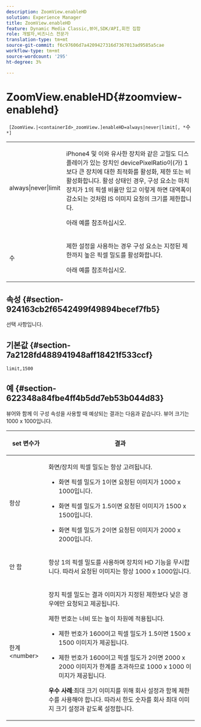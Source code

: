 ```yaml
---
description: ZoomView.enableHD
solution: Experience Manager
title: ZoomView.enableHD
feature: Dynamic Media Classic,뷰어,SDK/API,회전 집합
role: 개발자,비즈니스 전문가
translation-type: tm+mt
source-git-commit: f6c97606d7a4209427316d7367013ad9585a5cae
workflow-type: tm+mt
source-wordcount: '295'
ht-degree: 3%

---
```



# ZoomView.enableHD{#zoomview-enablehd}

` [ZoomView.|<containerId>_zoomView.]enableHD=always|never|limit[, *`수`*]`

<table id="table_0BEA0B5FFDF64E5594B534B2A87A6D88"> 
 <tbody> 
  <tr> 
   <td colname="col1"> <p> <span class="codeph"> always|never|limit</span> </p> </td> 
   <td colname="col2"> <p> iPhone4 및 이와 유사한 장치와 같은 고밀도 디스플레이가 있는 장치인 <span class="codeph"> devicePixelRatio</span>이(가) <span class="codeph"> 1</span>보다 큰 장치에 대한 최적화를 활성화, 제한 또는 비활성화합니다. 활성 상태인 경우, 구성 요소는 마치 장치가 <span class="codeph"> 1</span>의 픽셀 비율만 있고 이렇게 하면 대역폭이 감소되는 것처럼 IS 이미지 요청의 크기를 제한합니다. </p> <p>아래 예를 참조하십시오. </p> </td> 
  </tr> 
  <tr> 
   <td colname="col1"> <p> <span class="codeph"><span class="varname"> 수</span></span> </p> </td> 
   <td colname="col2"> <p> 제한 설정을 사용하는 경우 구성 요소는 지정된 제한까지 높은 픽셀 밀도를 활성화합니다. </p> <p>아래 예를 참조하십시오. </p> </td> 
  </tr> 
 </tbody> 
</table>

## 속성 {#section-924163cb2f6542499f49894becef7fb5}

선택 사항입니다.

## 기본값 {#section-7a2128fd488941948aff18421f533ccf}

`limit,1500`

## 예 {#section-622348a84fbe4ff4b5dd7eb53b044d83}

뷰어와 함께 이 구성 속성을 사용할 때 예상되는 결과는 다음과 같습니다. 뷰어 크기는 1000 x 1000입니다.

<table id="table_F97FEDA0EE1B4EF6AC9FF9060548ACA4"> 
 <thead> 
  <tr> 
   <th colname="col1" class="entry"> <p>set 변수가 </p> </th> 
   <th colname="col2" class="entry"> <p>결과 </p> </th> 
  </tr>
 </thead>
 <tbody> 
  <tr> 
   <td colname="col1"> <p><span class="codeph"> 항상</span> </p> </td> 
   <td colname="col2"> <p>화면/장치의 픽셀 밀도는 항상 고려됩니다. </p> <p> 
     <ul id="ul_D8F31FDFCDB74B75A3B1BFBEE33AF2E2"> 
      <li id="li_8A1C6DCCE10545349C73029729211BB2"> <p>화면 픽셀 밀도가 1이면 요청된 이미지가 1000 x 1000입니다. </p> </li> 
      <li id="li_884156A34AC64B4E9B3ACC4C25EB710F"> <p>화면 픽셀 밀도가 1.5이면 요청된 이미지가 1500 x 1500입니다. </p> </li> 
      <li id="li_7EC699284A7F4E679E512C3DA8B5454F"> <p>화면 픽셀 밀도가 2이면 요청된 이미지가 2000 x 2000입니다. </p> </li> 
     </ul> </p> </td> 
  </tr> 
  <tr> 
   <td colname="col1"> <p><span class="codeph"> 안 함</span> </p> </td> 
   <td colname="col2"> <p>항상 1의 픽셀 밀도를 사용하며 장치의 HD 기능을 무시합니다. 따라서 요청된 이미지는 항상 1000 x 1000입니다. </p> </td> 
  </tr> 
  <tr> 
   <td colname="col1"> <p><span class="codeph"> 한계&lt;number&gt;</span> </p> </td> 
   <td colname="col2"> <p>장치 픽셀 밀도는 결과 이미지가 지정된 제한보다 낮은 경우에만 요청되고 제공됩니다. </p> <p>제한 번호는 너비 또는 높이 차원에 적용됩니다. </p> <p> 
     <ul id="ul_CEC06B2280164951BA1A0ADED99E8050"> 
      <li id="li_CA7A0980ACC54690A4F212DF53E2DC8A"> <p>제한 번호가 1600이고 픽셀 밀도가 1.5이면 1500 x 1500 이미지가 제공됩니다. </p> </li> 
      <li id="li_A4AAD7FBFA0347B082789511CA6768A5"> <p>제한 번호가 1600이고 픽셀 밀도가 2이면 2000 x 2000 이미지가 한계를 초과하므로 1000 x 1000 이미지가 제공됩니다. </p> </li> 
     </ul> </p> <p><b>우수 사례</b>:최대 크기 이미지를 위해 회사 설정과 함께 제한 수를 사용해야 합니다. 따라서 한도 숫자를 회사 최대 이미지 크기 설정과 같도록 설정합니다. </p> </td> 
  </tr> 
 </tbody> 
</table>

